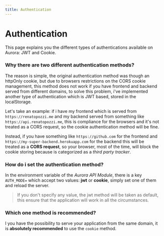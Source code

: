 ```yaml
---
title: Authentication
---
```


# Authentication

This page explains you the different types of authentications available on Aurora: JWT and Cookie.

### Why there are two different authentication methods?

The reason is simple, the original authentication method was though an httpOnly cookie, but due to browsers restrictions on the CORS cookie management, this method does not work if you have frontend and backend served from different domains, to solve this problem, i've implemented another type of authentication which is JWT based, stored in the localStorage.

Let's take an example: if i have my frontend which is served from `https://renatopozzi.me` and my backend served from something like `https://api.renatopozzi.me`, this is compliance for the browsers and it's not treated as a CORS request, so the cookie authentication method will be fine.

Instead, if you have something like `https://github.com` for the frontend and `https://my-super-backend.herokuapp.com` for the backend this will be treated as a **CORS request**, so your browser, most of the time, will block the cookie storing because is categorized as a _third party tracker_.

### How do i set the authentication method?

In the environment variable of the _Aurora API Module_, there is a key `AUTH_MODE=` which accept two values: **jwt** or **cookie**, simply set one of them and reload the server.

> If you don't specify any value, the jwt method will be taken as default, this ensure that the application will work in all the circumstances.

### Which one method is recommended?

I you have the possibility to serve your application from the same domain, it is **absolutely recommended** to use the `cookie` method.
